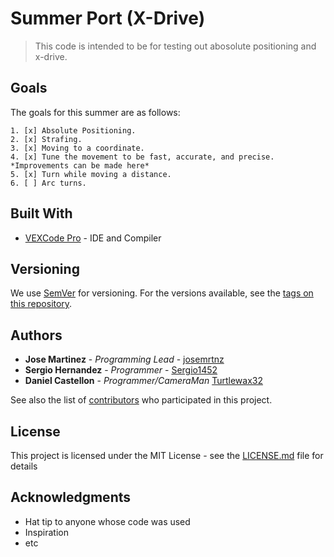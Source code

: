 # Summer Port (X-Drive)

>This code is intended to be for testing out abosolute positioning and x-drive.

## Goals

The goals for this summer are as follows:

```
1. [x] Absolute Positioning.
2. [x] Strafing.
3. [x] Moving to a coordinate.
4. [x] Tune the movement to be fast, accurate, and precise. *Improvements can be made here*
5. [x] Turn while moving a distance.
6. [ ] Arc turns.
```

## Built With

* [VEXCode Pro](https://link.vex.com/vexcode-v5text-windows) - IDE and Compiler

## Versioning

We use [SemVer](http://semver.org/) for versioning. For the versions available, see the [tags on this repository](https://github.com/your/project/tags). 

## Authors

* **Jose Martinez** - *Programming Lead* - [josemrtnz](https://github.com/josemrtnz)
* **Sergio Hernandez** - *Programmer* - [Sergio1452](https://github.com/Sergio1452)
* **Daniel Castellon** - *Programmer/CameraMan* [Turtlewax32](https://github.com/Turtlewax32)

See also the list of [contributors](https://github.com/your/project/contributors) who participated in this project.

## License

This project is licensed under the MIT License - see the [LICENSE.md](LICENSE.md) file for details

## Acknowledgments

* Hat tip to anyone whose code was used
* Inspiration
* etc
